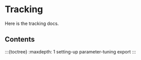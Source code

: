 # Tracking

Here is the tracking docs.

## Contents

:::{toctree}
:maxdepth: 1
setting-up
parameter-tuning
export
:::